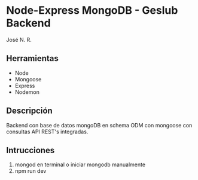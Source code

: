 # Node-Express MongoDB - Geslub Backend

José N. R.

## Herramientas

- Node
- Mongoose
- Express
- Nodemon

## Descripción

Backend con base de datos mongoDB en schema ODM con mongoose con consultas API REST's integradas.

## Intrucciones

1. mongod en terminal o iniciar mongodb manualmente
2. npm run dev
